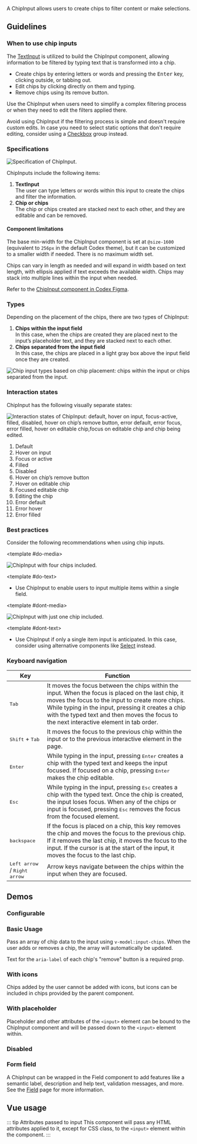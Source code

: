 <script setup>
import { ref } from 'vue';
import { CdxChipInput } from '@wikimedia/codex';
import ChipInputConfigurable from '@/../component-demos/chip-input/examples/ChipInputConfigurable.vue';
import ChipInputBasic from '@/../component-demos/chip-input/examples/ChipInputBasic.vue';
import ChipInputWithIcons from '@/../component-demos/chip-input/examples/ChipInputWithIcons.vue';
import ChipInputWithPlaceholder from '@/../component-demos/chip-input/examples/ChipInputWithPlaceholder.vue';
import ChipInputDisabled from '@/../component-demos/chip-input/examples/ChipInputDisabled.vue';
import ChipInputField from '@/../component-demos/chip-input/examples/ChipInputField.vue';

const controlsConfig = [
	{
		name: 'chipAriaDescription',
		type: 'text',
		default: 'Press Enter to edit or Delete to remove'
	},
	{
		name: 'separateInput',
		type: 'boolean'
	},
	{
		name: 'status',
		type: 'radio',
		options: [ 'default', 'error' ],
	},
	{
		name: 'disabled',
		type: 'boolean'
	}
];
</script>

A ChipInput allows users to create chips to filter content or make selections.

## Guidelines

### When to use chip inputs

The [TextInput](./text-input.md) is utilized to build the ChipInput component, allowing information to be filtered by typing text that is transformed into a chip.

- Create chips by entering letters or words and pressing the <kbd>Enter</kbd> key, clicking outside, or tabbing out.
- Edit chips by clicking directly on them and typing.
- Remove chips using its remove button.

Use the ChipInput when users need to simplify a complex filtering process or when they need to edit the filters applied there.

Avoid using ChipInput if the filtering process is simple and doesn't require custom edits. In case you need to select static options that don't require editing, consider using a [Checkbox](./checkbox.html) group instead.

### Specifications

![Specification of ChipInput.](../../assets/components/chip-input-specifications.svg)

ChipInputs include the following items:
1. **TextInput**<br>The user can type letters or words within this input to create the chips and filter the information.
2. **Chip or chips**<br>The chip or chips created are stacked next to each other, and they are editable and can be removed.

#### Component limitations

The base min-width for the ChipInput component is set at `@size-1600` (equivalent to `256px` in the default Codex theme), but it can be customized to a smaller width if needed. There is no maximum width set.

Chips can vary in length as needed and will expand in width based on text length, with ellipsis applied if text exceeds the available width.
Chips may stack into multiple lines within the input when needed.

Refer to the [ChipInput component in Codex Figma](https://www.figma.com/file/KoDuJMadWBXtsOtzGS4134/%E2%9D%96-Codex-components?type=design&node-id=10650-146265&mode=design&t=2O0ceqiRfqCtnidq-11).

### Types
Depending on the placement of the chips, there are two types of ChipInput:

1. **Chips within the input field**<br>In this case, when the chips are created they are placed next to the input’s placeholder text, and they are stacked next to each other.
2. **Chips separated from the input field**<br>In this case, the chips are placed in a light gray box above the input field once they are created.

![Chip input types based on chip placement: chips within the input or chips separated from the input.](../../assets/components/chip-input-types.svg)

### Interaction states

ChipInput has the following visually separate states:

![Interaction states of ChipInput: default, hover on input, focus-active, filled, disabled, hover on chip’s remove button, error default, error focus, error filled, hover on editable chip,focus on editable chip and chip being edited.
](../../assets/components/chip-input-interaction-states.svg)

<div class="cdx-docs-multi-column cdx-docs-multi-columns-2">

1. Default
2. Hover on input
3. Focus or active
4. Filled
5. Disabled
6. Hover on chip’s remove button
7. Hover on editable chip
8. Focused editable chip
9. Editing the chip
10. Error default
11. Error hover
12. Error filled

</div>

### Best practices

Consider the following recommendations when using chip inputs.

<cdx-demo-rules>

<template #do-media>

![ChipInput with four chips included.](../../assets/components/chip-input-best-practices-usage-do.svg)

</template>

<template #do-text>

- Use ChipInput to enable users to input multiple items within a single field.

</template>

<template #dont-media>

![ChipInput with just one chip included.](../../assets/components/chip-input-best-practices-usage-dont.svg)

</template>

<template #dont-text>

- Use ChipInput if only a single item input is anticipated. In this case, consider using alternative components like [Select](./select.md) instead.

</template>

</cdx-demo-rules>

### Keyboard navigation

| Key | Function |
| -- | -- |
| <kbd>Tab</kbd> | It moves the focus between the chips within the input. When the focus is placed on the last chip, it moves the focus to the input to create more chips. While typing in the input, pressing it creates a chip with the typed text and then moves the focus to the next interactive element in tab order. |
| <kbd>Shift</kbd> + <kbd>Tab</kbd> | It moves the focus to the previous chip within the input or to the previous interactive element in the page. |
| <kbd>Enter</kbd> | While typing in the input, pressing <kbd>Enter</kbd> creates a chip with the typed text and keeps the input focused. If focused on a chip, pressing <kbd>Enter</kbd> makes the chip editable. |
| <kbd>Esc</kbd> | While typing in the input, pressing <kbd>Esc</kbd> creates a chip with the typed text. Once the chip is created, the input loses focus. When any of the chips or input is focused, pressing <kbd>Esc</kbd> removes the focus from the focused element. |
| <kbd>backspace</kbd> | If the focus is placed on a chip, this key removes the chip and moves the focus to the previous chip. If it removes the last chip, it moves the focus to the input. If the cursor is at the start of the input, it moves the focus to the last chip. |
| <kbd>Left arrow</kbd> / <kbd>Right arrow</kbd> | Arrow keys navigate between the chips within the input when they are focused. |

## Demos

### Configurable

<cdx-demo-wrapper :controls-config="controlsConfig">
<template v-slot:demo="{ propValues }">
	<chip-input-configurable v-bind="propValues" />
</template>
</cdx-demo-wrapper>

### Basic Usage

Pass an array of chip data to the input using `v-model:input-chips`. When the user adds or
removes a chip, the array will automatically be updated.

Text for the `aria-label` of each chip's "remove" button is a required prop.

<cdx-demo-wrapper :force-reset="true">
<template v-slot:demo>
	<chip-input-basic />
</template>

<template v-slot:code>

:::code-group

<<< @/../component-demos/chip-input/examples/ChipInputBasic.vue [NPM]

<<< @/../component-demos/chip-input/examples-mw/ChipInputBasic.vue [MediaWiki]

:::

</template>
</cdx-demo-wrapper>

### With icons

Chips added by the user cannot be added with icons, but icons can be included in chips
provided by the parent component.

<cdx-demo-wrapper :force-reset="true">
<template v-slot:demo>
	<chip-input-with-icons />
</template>
<template v-slot:code>

:::code-group

<<< @/../component-demos/chip-input/examples/ChipInputWithIcons.vue [NPM]

<<< @/../component-demos/chip-input/examples-mw/ChipInputWithIcons.vue [MediaWiki]

:::

</template>
</cdx-demo-wrapper>

### With placeholder

Placeholder and other attributes of the `<input>` element can be bound to the ChipInput
component and will be passed down to the `<input>` element within.

<cdx-demo-wrapper :force-reset="true">
<template v-slot:demo>
	<chip-input-with-placeholder />
</template>
<template v-slot:code>

:::code-group

<<< @/../component-demos/chip-input/examples/ChipInputWithPlaceholder.vue [NPM]

<<< @/../component-demos/chip-input/examples-mw/ChipInputWithPlaceholder.vue [MediaWiki]

:::

</template>
</cdx-demo-wrapper>

### Disabled

<cdx-demo-wrapper :force-reset="true">
<template v-slot:demo>
	<chip-input-disabled />
</template>
<template v-slot:code>

:::code-group

<<< @/../component-demos/chip-input/examples/ChipInputDisabled.vue [NPM]

<<< @/../component-demos/chip-input/examples-mw/ChipInputDisabled.vue [MediaWiki]

:::

</template>
</cdx-demo-wrapper>

### Form field

A ChipInput can be wrapped in the Field component to add features like a semantic label, description
and help text, validation messages, and more. See the [Field](./field.md) page for more information.

<cdx-demo-wrapper>
<template v-slot:demo>
	<chip-input-field />
</template>
<template v-slot:code>

:::code-group

<<< @/../component-demos/chip-input/examples/ChipInputField.vue [NPM]

<<< @/../component-demos/chip-input/examples-mw/ChipInputField.vue [MediaWiki]

:::

</template>
</cdx-demo-wrapper>

## Vue usage

::: tip Attributes passed to input
This component will pass any HTML attributes applied to it, except for CSS class, to the `<input>`
element within the component.
:::
